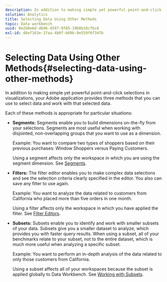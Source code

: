 ```yaml
---
description: In addition to making simple yet powerful point-and-click selections in visualizations, your Adobe application provides three methods that you can use to select data and work with that selected data.
solution: Analytics
title: Selecting Data Using Other Methods
topic: Data workbench
uuid: 0e2b8e6d-d696-4597-9f85-1968b18cfbc8
exl-id: d6ef163e-1faa-4b0f-b69b-9e559f6f34fb
---
```

# Selecting Data Using Other Methods{#selecting-data-using-other-methods}

In addition to making simple yet powerful point-and-click selections in visualizations, your Adobe application provides three methods that you can use to select data and work with that selected data.

Each of these methods is appropriate for particular situations:

* **Segments:** Segments enable you to build dimensions on-the-fly from your selections. Segments are most useful when working with disjointed, non-overlapping groups that you want to use as a dimension.

  Example: You want to compare two types of shoppers based on their previous purchases: Window Shoppers versus Paying Customers.

  Using a segment affects only the workspace in which you are using the segment dimension. See [Segments](../../../../home/c-get-started/c-analysis-vis/c-seg/c-seg.md#concept-71a333e5c7334e0489c76fca95862fbc). 

* **Filters:** The filter editor enables you to make complex data selections and see the selection criteria clearly specified in the editor. You also can save any filter to use again.

  Example: You want to analyze the data related to customers from California who placed more than five orders in one month.

  Using a filter affects only the workspace in which you have applied the filter. See [Filter Editors](../../../../home/c-get-started/c-analysis-vis/c-filter-editors/c-filter-editors.md#concept-2f343ecbed8240f18b0c1f1eccef11e3). 

* **Subsets:** Subsets enable you to identify and work with smaller subsets of your data. Subsets give you a smaller dataset to analyze, which provides you with faster query results. When using a subset, all of your benchmarks relate to your subset, not to the entire dataset, which is much more useful when analyzing a specific subset.

  Example: You want to perform an in-depth analysis of the data related to only those customers from California.

  Using a subset affects all of your workspaces because the subset is applied globally to Data Workbench. See [Working with Subsets](../../../../home/c-get-started/c-vis/c-wk-subsets/c-wk-subsets.md#concept-43809322b6374d5cb2536630a13e943b).
